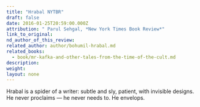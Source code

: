 ```yaml
---
title: "Hrabal NYTBR"
draft: false
date: 2016-01-25T20:59:00.000Z
attribution: " Parul Sehgal, *New York Times Book Review*"
link_to_original:
nd_author_of_this_review:
related_author: author/bohumil-hrabal.md
related_books:
  - book/mr-kafka-and-other-tales-from-the-time-of-the-cult.md
description:
weight:
layout: none
---
```

Hrabal is a spider of a writer: subtle and sly, patient, with invisible designs. He never proclaims — he never needs to. He envelops.

